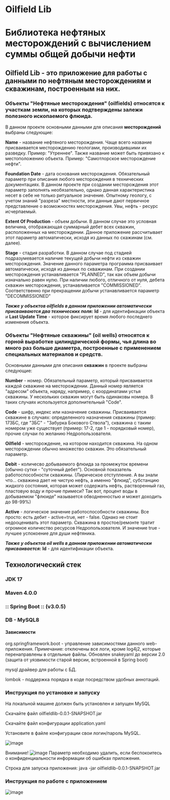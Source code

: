 # **Oilfield Lib**
# Библиотека нефтяных месторождений с вычислением суммы общей добычи нефти
## Oilfield Lib - это приложение для работы с данными по нефтяным месторождениям и скважинам, построенным на них.

### Объекты "Нефтяные месторождения" (oilfields) относятся к участкам земли, на которых подтверждены залежи полезного ископаемого флюида.

В данном проекте основными данными для описания **месторождений** выбраны следующие:

**Name** - название нефтяного месторождения. Чаще всего название присваивается месторождению геологами, производившими их разведку. Пример: "Утреннее".
Также название может быть привязано к местоположению объекта. Пример: "Самотлорское месторождение нефти".

**Foundation Date** - дата основания месторождения. Обязательный параметр при описания любого месторождения в технических документациях.
В данном проекте при создании месторождения этот параметр заполнять необязательно, однако данная характеристика несет в себе не только ритуальное значение.
Опытному геологу, с учетом знаний "разреза" местности, эти данные дают первичное представление о возможностях месторождения. Увы, нефть - ресурс исчерпаемый.

**Extent Of Production** - объем добычи. В данном случае это условная величина, отображающая суммарный дебет всех скважин, расположенных на месторождении.
Данное приложение рассчитывает этот параметр автоматически, исходя из данных по скажинам (см. далее).

**Stage** - стадия разработки. В данном случае под стадией подразумевается наличие текущей добычи нефти из скважин месторождения. 
Значение данного параметра программа присваивает автоматически, исходя из данных по скважинам. При создании месторождения устанавливается "PLANNED", так как
объем добычи изначально равен нулю. При наличии любого, отличного от нуля, дебета скважин месторождения, устанавливается "COMMISSIONED". 
Соответственно при прекращении добычи устанавливается параметр "DECOMMISSIONED"

***Также у объектов oilfields в данном приложении автоматически присваиваются два технических поля:*** **Id** - для идентификации объекта и
**Last Update Time** - которое фиксирует время любого последнего изменения объекта.

### Объекты "Нефтяные скважины" (oil wells) относятся к горной выработке цилиндрической формы, чья длина во много раз больше диаметра, построенные с применением специальных материалов и средств.

Основными данными для описания **скважин** в проекте выбраны следующие:

**Number** - номер. Обязательный параметр, который присваивается каждой скважине на месторождении. Данный номер является "адресом" объекта,
наряду, например, с координатами устья скважины. У нескольких скважин могут быть одинаковы номера. В таких случаях используется дополнительный "Code".

**Code** - шифр, индекс или назначение скважины. Присваивается скважине в случаях: определенного назначения
скважины (пример: 17ЗБС, где "ЗБС" - "Забурка Бокового Ствола"),
скважина с таким номером уже существует (пример: 17-2, где 1 - порядковый номер), прочие случаи по желанию Недропользователя.

**Oilfield** - месторождение, на котором находится скважина. На одном месторождении обычно множество скважин. Это обязательный параметр.

**Debit** - количесво добываемого флюида за промежуток времени (обычно сутки - "суточный дебет"). Основной показатель работоспособности скважины.
(Лирическое отступление. А вы знали что... скважина дает не чистую нефть, а именно "флюид", субстанцию жидкого состояния, которая может содержать нефть,
растворенный газ, пластовую воду и прочие примеси? Так вот, процент воды в добываемом "флюиде" называется обводненностью и может доходить до 98-99%)

**Active** - логическое значение работоспособности скважины. Все просто: есть дебит - active=true, нет - false. Однако не стоит недооценивать этот параметр.
Скважина в простое/ремонте тратит огромное количество ресурсов Недропользователя. И значение true - лучшее успокоение для души нефтяника.

***Также у объектов oil wells в данном приложении автоматически присваивается:*** **Id** - для идентификации объекта.

## Технологический стек
### JDK 17
### Maven 4.0.0
### :: Spring Boot :: (v3.0.5)

### DB - MySQL8

#### Зависимости
org.springframework.boot - управление зависимостями данного web-приложения. Примечание: отключены все логи, кроме log4j2, которые перенаправлены в отдельные файлы.
Обновлен snakeyaml до версии 2.0 (защита от уязвимости старой версии, встроенной в Spring boot)

mysql драйвер для работы с БД.

lombok - поддержка порядка в коде посредством удобных аннотаций.

### Инструкция по установке и запуску
На локальной машине должен быть установлен и запущен MySQL

Скачайте файл oilfieldlib-0.0.1-SNAPSHOT.jar

Скачайте файл конфигурации application.yaml

Установите в файле конфигурации свои логин/пароль MySQL.

![image](https://user-images.githubusercontent.com/120375170/232064520-4f3c6c16-1654-4786-be91-42507a79b3d9.png)


Внимание! ![image](https://user-images.githubusercontent.com/120375170/232072131-98055812-c77c-4402-847c-f3252f10cb05.png)
Параметр необходимо удалить, если беспокоитесь о конфиденциальности информации об ошибках приложения.

Строка для запуска приложения: java -jar oilfieldlib-0.0.1-SNAPSHOT.jar

### Инструкция по работе с приложением

![image](https://user-images.githubusercontent.com/120375170/232073638-062df8b3-c2a3-4d53-bb74-b126619b8c9e.png)


